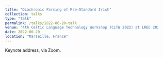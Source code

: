 ```yaml
---
title: "Diachronic Parsing of Pre-Standard Irish"
collection: talks
type: "Talk"
permalink: /talks/2022-06-20-talk
venue: "4th Celtic Language Technology Workshop (CLTW 2022) at LREC 2022"
date: 2022-06-20
location: "Marseille, France"
---
```


Keynote address, via Zoom.
